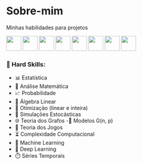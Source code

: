 # Sobre-mim
Minhas habilidades para projetos
 
<p align="left">
  <!-- GitHub -->
  <img src="https://cdn.jsdelivr.net/gh/devicons/devicon/icons/github/github-original.svg" width="40" />
  
  <!-- PostgreSQL -->
  <img src="https://cdn.jsdelivr.net/gh/devicons/devicon/icons/postgresql/postgresql-original.svg" width="40" />

  <!-- SQL Server (não tem no Devicon, usar logo alternativo) -->
  <img src="https://img.icons8.com/color/48/microsoft-sql-server.png" width="40"/>

  <!-- SQL genérico -->
  <img src="https://img.icons8.com/ios-filled/50/000000/sql.png" width="40"/>

  <!-- PyTorch -->
  <img src="https://cdn.jsdelivr.net/gh/devicons/devicon/icons/pytorch/pytorch-original.svg" width="40" />

 

  <!-- AWS -->
  <img src="https://cdn.jsdelivr.net/gh/devicons/devicon/icons/amazonwebservices/amazonwebservices-original.svg" width="40" />

  <!-- Shell / Bash -->
  <img src="https://cdn.jsdelivr.net/gh/devicons/devicon/icons/bash/bash-original.svg" width="40" />

   <!-- Flask -->
  <img src="https://cdn.jsdelivr.net/gh/devicons/devicon/icons/flask/flask-original.svg" width="40" />
</p>




### 🧠 Hard Skills:

- 📊 Estatística
- 📐 Análise Matemática
- 📈 Probabilidade
- 🔢 Álgebra Linear
- 🧮 Otimização (linear e inteira)
- 🧪 Simulações Estocásticas
- 🌐 Teoria dos Grafos
-📎 Modelos G(n, p)
- 🎲 Teoria dos Jogos
- ⏳ Complexidade Computacional
- 🧠 Machine Learning
- 🧬 Deep Learning
- ⏱️ Séries Temporais



